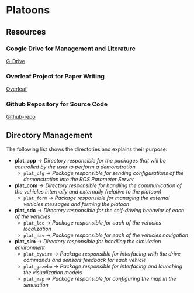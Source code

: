 # Platoons

## Resources

### Google Drive for Management and Literature

[G-Drive](https://drive.google.com/drive/folders/1yUdHC7Go0_v80fDRuy0mRORAJV-xAzHh?usp=sharing)


### Overleaf Project for Paper Writing

[Overleaf](https://www.overleaf.com/1737169256jszkkfntpjtb)

### Github Repository for Source Code

[Github-repo](https://github.com/eigenomarksamy/platoons.git)

## Directory Management

The following list shows the directories and explains their purpose:

* **plat_app**	-> *Directory responsible for the packages that will be controlled by the user to perform a demonstration*
	- `plat_cfg`	-> *Package responsible for sending configurations of the demonstration into the ROS Parameter Server*
* **plat_com**	-> *Directory responsible for handling the communication of the vehicles internally and externally (relative to the platoon)*
	- `plat_form`	-> *Package responsible for managing the external vehicles messages and forming the platoon*
* **plat_sdc**	-> *Directory responsible for the self-driving behavior of each of the vehicles*
	- `plat_loc`	-> *Package responsible for each of the vehicles localization*
	- `plat_nav`	-> *Package responsible for each of the vehicles navigation*
* **plat_sim**	-> *Directory responsible for handling the simulation environment*
	- `plat_bywire`	-> *Package responsible for interfacing with the drive commands and sensors feedback for each vehicle*
	- `plat_gazebo`	-> *Package responsible for interfacing and launching the visualization models*
	- `plat_map`	-> *Package responsible for configuring the map in the simulation*
